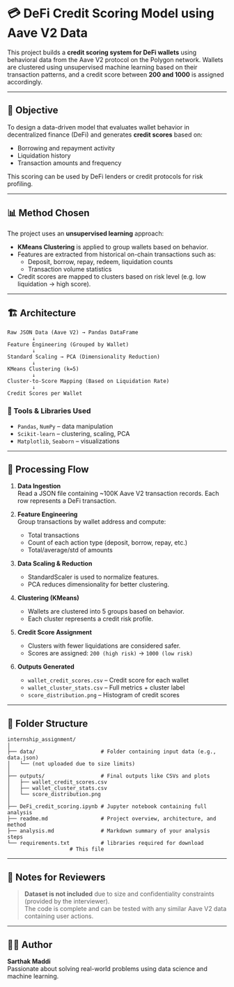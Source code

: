 
# 💳 DeFi Credit Scoring Model using Aave V2 Data

This project builds a **credit scoring system for DeFi wallets** using behavioral data from the Aave V2 protocol on the Polygon network. Wallets are clustered using unsupervised machine learning based on their transaction patterns, and a credit score between **200 and 1000** is assigned accordingly.

---

## 📌 Objective

To design a data-driven model that evaluates wallet behavior in decentralized finance (DeFi) and generates **credit scores** based on:
- Borrowing and repayment activity
- Liquidation history
- Transaction amounts and frequency

This scoring can be used by DeFi lenders or credit protocols for risk profiling.

---

## 📊 Method Chosen

The project uses an **unsupervised learning** approach:

- **KMeans Clustering** is applied to group wallets based on behavior.
- Features are extracted from historical on-chain transactions such as:
  - Deposit, borrow, repay, redeem, liquidation counts
  - Transaction volume statistics
- Credit scores are mapped to clusters based on risk level (e.g. low liquidation → high score).

---

## 🏗️ Architecture

```
Raw JSON Data (Aave V2) → Pandas DataFrame
        ↓
Feature Engineering (Grouped by Wallet)
        ↓
Standard Scaling → PCA (Dimensionality Reduction)
        ↓
KMeans Clustering (k=5)
        ↓
Cluster-to-Score Mapping (Based on Liquidation Rate)
        ↓
Credit Scores per Wallet
```

### 🔧 Tools & Libraries Used
- `Pandas`, `NumPy` – data manipulation
- `Scikit-learn` – clustering, scaling, PCA
- `Matplotlib`, `Seaborn` – visualizations

---

## 🔄 Processing Flow

1. **Data Ingestion**  
   Read a JSON file containing ~100K Aave V2 transaction records. Each row represents a DeFi transaction.

2. **Feature Engineering**  
   Group transactions by wallet address and compute:
   - Total transactions
   - Count of each action type (deposit, borrow, repay, etc.)
   - Total/average/std of amounts

3. **Data Scaling & Reduction**  
   - StandardScaler is used to normalize features.
   - PCA reduces dimensionality for better clustering.

4. **Clustering (KMeans)**  
   - Wallets are clustered into 5 groups based on behavior.
   - Each cluster represents a credit risk profile.

5. **Credit Score Assignment**  
   - Clusters with fewer liquidations are considered safer.
   - Scores are assigned: `200 (high risk)` → `1000 (low risk)`

6. **Outputs Generated**
   - `wallet_credit_scores.csv` – Credit score for each wallet
   - `wallet_cluster_stats.csv` – Full metrics + cluster label
   - `score_distribution.png` – Histogram of credit scores

---

## 📁 Folder Structure

```
internship_assignment/
│
├── data/                     # Folder containing input data (e.g., data.json)
│   └── (not uploaded due to size limits)
│
├── outputs/                  # Final outputs like CSVs and plots
│   ├── wallet_credit_scores.csv
│   ├── wallet_cluster_stats.csv
│   └── score_distribution.png
│
├── DeFi_credit_scoring.ipynb # Jupyter notebook containing full analysis 
├── readme.md                 # Project overview, architecture, and method
├── analysis.md               # Markdown summary of your analysis steps
└── requirements.txt          # libraries required for download      
                    # This file
```

---

## 📌 Notes for Reviewers

> **Dataset is not included** due to size and confidentiality constraints (provided by the interviewer).  
> The code is complete and can be tested with any similar Aave V2 data containing user actions.

---

## 👨‍💻 Author

**Sarthak Maddi**  
Passionate about solving real-world problems using data science and machine learning.
